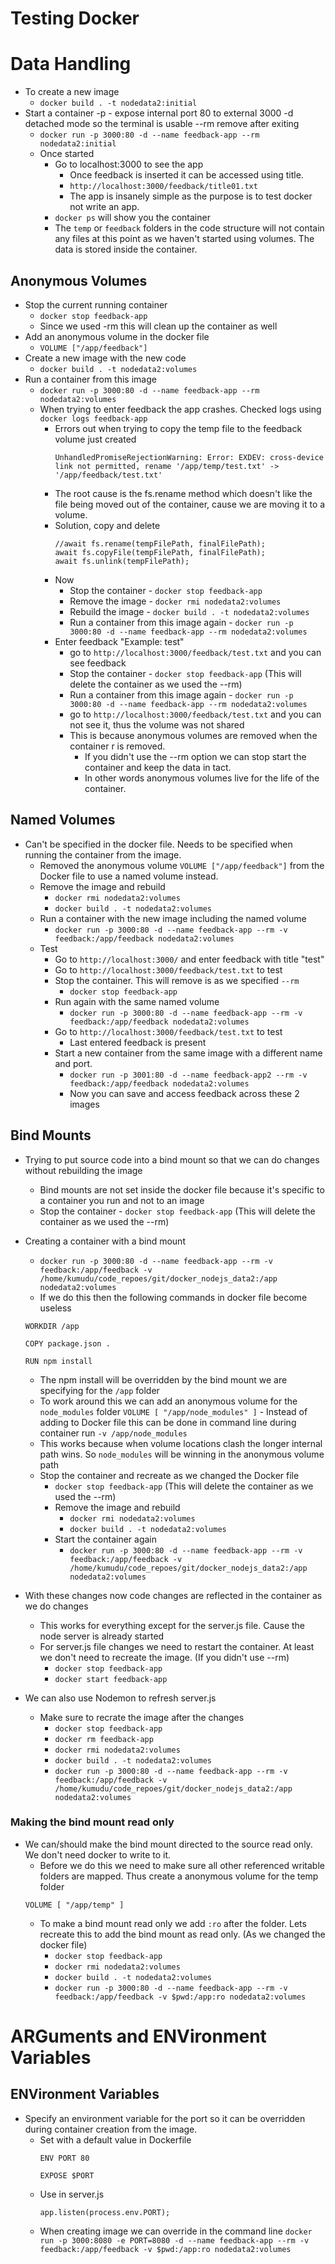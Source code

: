 # Testing Docker 

# Data Handling

* To create a new image
   - `docker build . -t nodedata2:initial`
* Start a container
   -p - expose internal port 80 to external 3000
   -d detached mode so the terminal is usable
   --rm remove after exiting
   - `docker run -p 3000:80 -d --name feedback-app --rm nodedata2:initial`
   - Once started
      - Go to localhost:3000 to see the app
         - Once feedback is inserted it can be accessed using title. 
         - `http://localhost:3000/feedback/title01.txt`
         - The app is insanely simple as the purpose is to test docker not write an app.
      - `docker ps` will show you the container
      - The `temp` or `feedback` folders in the code structure will not contain any files at this point as we haven't started using volumes. The data is stored inside the container.

## Anonymous Volumes

* Stop the current running container
   - `docker stop feedback-app`
   - Since we used -rm this will clean up the container as well
* Add an anonymous volume in the docker file
   - `VOLUME ["/app/feedback"]`
* Create a new image with the new code
   - `docker build . -t nodedata2:volumes`
* Run a container from this image
   - `docker run -p 3000:80 -d --name feedback-app --rm nodedata2:volumes`
   - When trying to enter feedback the app crashes. Checked logs using `docker logs feedback-app`
      - Errors out when trying to copy the temp file to the feedback volume just created
          ```
          UnhandledPromiseRejectionWarning: Error: EXDEV: cross-device link not permitted, rename '/app/temp/test.txt' -> '/app/feedback/test.txt'
         ```
      - The root cause is the fs.rename method which doesn't like the file being moved out of the container, cause we are moving it to a volume. 
      - Solution, copy and delete
         ```
         //await fs.rename(tempFilePath, finalFilePath);
         await fs.copyFile(tempFilePath, finalFilePath);
         await fs.unlink(tempFilePath);
         ```
      - Now 
         - Stop the container - `docker stop feedback-app`
         - Remove the image - `docker rmi nodedata2:volumes`
         - Rebuild the image - `docker build . -t nodedata2:volumes`
         - Run a container from this image again - `docker run -p 3000:80 -d --name feedback-app --rm nodedata2:volumes`
      - Enter feedback "Example: test"
         - go to `http://localhost:3000/feedback/test.txt` and you can see feedback
         - Stop the container - `docker stop feedback-app` (This will delete the container as we used the --rm)
         - Run a container from this image again - `docker run -p 3000:80 -d --name feedback-app --rm nodedata2:volumes`
         - go to `http://localhost:3000/feedback/test.txt` and you can not see it, thus the volume was not shared
         - This is because anonymous volumes are removed when the container r is removed. 
            - If you didn't use the --rm option we can stop start the container and keep the data in tact.
            - In other words anonymous volumes live for the life of the container.

## Named Volumes

* Can't be specified in the docker file. Needs to be specified when running the container from the image.
   - Removed the anonymous volume `VOLUME ["/app/feedback"]` from the Docker file to use a named volume instead.
   - Remove the image and rebuild
      - `docker rmi nodedata2:volumes`
      - `docker build . -t nodedata2:volumes`
   - Run a container with the new image including the named volume
      - `docker run -p 3000:80 -d --name feedback-app --rm -v feedback:/app/feedback nodedata2:volumes`
   - Test
      - Go to `http://localhost:3000/` and enter feedback with title "test"
      - Go to `http://localhost:3000/feedback/test.txt` to test
      - Stop the container. This will remove is as we specified `--rm`
         - `docker stop feedback-app`
      - Run again with the same named volume
         - `docker run -p 3000:80 -d --name feedback-app --rm -v feedback:/app/feedback nodedata2:volumes`
      - Go to `http://localhost:3000/feedback/test.txt` to test
         - Last entered feedback is present
      - Start a new container from the same image with a different name and port. 
         - `docker run -p 3001:80 -d --name feedback-app2 --rm -v feedback:/app/feedback nodedata2:volumes`
         - Now you can save and access feedback across these 2 images


## Bind Mounts

* Trying to put source code into a bind mount so that we can do changes without rebuilding the image
   - Bind mounts are not set inside the docker file because it's specific to a container you run and not to an image
   - Stop the container - `docker stop feedback-app` (This will delete the container as we used the --rm)
* Creating a container with a bind mount
   - `docker run -p 3000:80 -d --name feedback-app --rm -v feedback:/app/feedback -v /home/kumudu/code_repoes/git/docker_nodejs_data2:/app nodedata2:volumes`
   - If we do this then the following commands in docker file become useless
   ```
   WORKDIR /app

   COPY package.json .

   RUN npm install
   ```
   - The npm install will be overridden by the bind mount we are specifying for the `/app` folder
   - To work around this we can add an anonymous volume for the `node_modules` folder
      `VOLUME [ "/app/node_modules" ]` - Instead of adding to Docker file this can be done in command line during container run `-v /app/node_modules`
   - This works because when volume locations clash the longer internal path wins. So `node_modules` will be winning in the anonymous volume path
   - Stop the container and recreate as we changed the Docker file
      - `docker stop feedback-app` (This will delete the container as we used the --rm)
      - Remove the image and rebuild
         - `docker rmi nodedata2:volumes`
         - `docker build . -t nodedata2:volumes`
      - Start the container again
         - `docker run -p 3000:80 -d --name feedback-app --rm -v feedback:/app/feedback -v /home/kumudu/code_repoes/git/docker_nodejs_data2:/app nodedata2:volumes`
* With these changes now code changes are reflected in the container as we do changes
   - This works for everything except for the server.js file. Cause the node server is already started
   - For server.js file changes we need to restart the container. At least we don't need to recreate the image. (If you didn't use --rm)
      - `docker stop feedback-app`
      - `docker start feedback-app`

* We can also use Nodemon to refresh server.js
   - Make sure to recrate the image after the changes
      - `docker stop feedback-app`
      - `docker rm feedback-app`
      - `docker rmi nodedata2:volumes`
      - `docker build . -t nodedata2:volumes`
      - `docker run -p 3000:80 -d --name feedback-app --rm -v feedback:/app/feedback -v /home/kumudu/code_repoes/git/docker_nodejs_data2:/app nodedata2:volumes`

### Making the bind mount read only

* We can/should make the bind mount directed to the source read only. We don't need docker to write to it.
   - Before we do this we need to make sure all other referenced writable folders are mapped. Thus create a anonymous volume for the temp folder
   ```
   VOLUME [ "/app/temp" ]
   ```
   - To make a bind mount read only we add `:ro` after the folder. Lets recreate this to add the bind mount as read only. (As we changed the docker file)
      - `docker stop feedback-app`
      - `docker rmi nodedata2:volumes`
      - `docker build . -t nodedata2:volumes`
      - `docker run -p 3000:80 -d --name feedback-app --rm -v feedback:/app/feedback -v $pwd:/app:ro nodedata2:volumes`

# ARGuments and ENVironment Variables

## ENVironment Variables

* Specify an environment variable for the port so it can be overridden during container creation from the image.
   - Set with a default value in Dockerfile
      ```
      ENV PORT 80 

      EXPOSE $PORT
      ```
   - Use in server.js
      ```
      app.listen(process.env.PORT);
      ```
   - When creating image we can override in the command line
      `docker run -p 3000:8080 -e PORT=8080 -d --name feedback-app --rm -v feedback:/app/feedback -v $pwd:/app:ro nodedata2:volumes`






      



